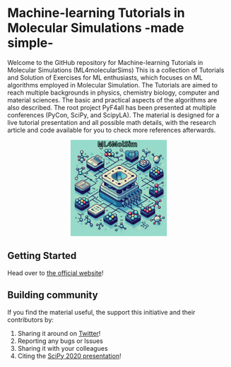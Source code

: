 # Machine-learning Tutorials in Molecular Simulations -made simple-


Welcome to the GitHub repository for Machine-learning Tutorials in Molecular Simulations (ML4molecularSims)
This is a collection of Tutorials and Solution of Exercises for ML enthusiasts, which focuses on ML algorithms employed in Molecular Simulation. The Tutorials are aimed to reach multiple backgrounds in physics, chemistry biology, computer and material sciences. The basic and practical aspects of the algorithms are also described. The root project PyF4all has been presented at multiple conferences (PyCon, SciPy, and ScipyLA).
The material is designed for a live tutorial presentation and all possible math details, with the research article and code available for you to check more references afterwards.


<p align="center">
  <img src="logo.png" width="218" alt=" "/>
</p>


## Getting Started

Head over to [the official website][myPage]!

[myPage]: https://sites.google.com/view/guzmanresearch/teaching

## Building community

If you find the material useful, the support this initiative and their contributors by:

1. Sharing it around on [Twitter][myTwitter]!
2. Reporting any bugs or Issues
3. Sharing it with your colleagues
4. Citing the [SciPy 2020 presentation][pubPyF4all]!
   
[myTwitter]:https://x.com/whoratz
[pubPyF4all]:https://zenodo.org/records/3961232 
